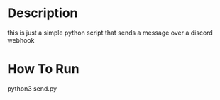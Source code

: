 # Description
this is just a simple python script that sends a message over a discord webhook

# How To Run
python3 send.py
